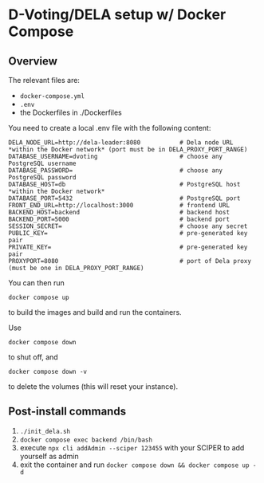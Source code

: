 # D-Voting/DELA setup w/ Docker Compose

## Overview

The relevant files are:

* `docker-compose.yml`
* `.env`
* the Dockerfiles in ./Dockerfiles

You need to create a local .env file with the following content:

```
DELA_NODE_URL=http://dela-leader:8080           # Dela node URL *within the Docker network* (port must be in DELA_PROXY_PORT_RANGE)
DATABASE_USERNAME=dvoting                       # choose any PostgreSQL username
DATABASE_PASSWORD=                              # choose any PostgreSQL password
DATABASE_HOST=db                                # PostgreSQL host *within the Docker network*
DATABASE_PORT=5432                              # PostgreSQL port
FRONT_END_URL=http://localhost:3000             # frontend URL
BACKEND_HOST=backend                            # backend host
BACKEND_PORT=5000                               # backend port
SESSION_SECRET=                                 # choose any secret
PUBLIC_KEY=                                     # pre-generated key pair
PRIVATE_KEY=                                    # pre-generated key pair
PROXYPORT=8080                                  # port of Dela proxy (must be one in DELA_PROXY_PORT_RANGE)
```

You can then run

```
docker compose up
```

to build the images and build and run the containers.

Use

```
docker compose down
```

to shut off, and

```
docker compose down -v
```

to delete the volumes (this will reset your instance).

## Post-install commands

1. `./init_dela.sh`
2. `docker compose exec backend /bin/bash`
3. execute `npx cli addAdmin --sciper 123455` with your SCIPER to add yourself as admin
5. exit the container and run `docker compose down && docker compose up -d`
